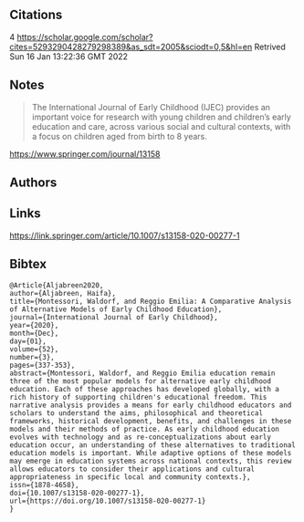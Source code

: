 ## Citations

4
https://scholar.google.com/scholar?cites=5293290428279298389&as_sdt=2005&sciodt=0,5&hl=en
Retrived
Sun 16 Jan 13:22:36 GMT 2022

## Notes


> The International Journal of Early Childhood (IJEC) provides an important voice for research with young children and children’s early education and care, across various social and cultural contexts, with a focus on children aged from birth to 8 years.

https://www.springer.com/journal/13158

## Authors 

## Links 
https://link.springer.com/article/10.1007/s13158-020-00277-1


## Bibtex 
```
﻿@Article{Aljabreen2020,
author={Aljabreen, Haifa},
title={Montessori, Waldorf, and Reggio Emilia: A Comparative Analysis of Alternative Models of Early Childhood Education},
journal={International Journal of Early Childhood},
year={2020},
month={Dec},
day={01},
volume={52},
number={3},
pages={337-353},
abstract={Montessori, Waldorf, and Reggio Emilia education remain three of the most popular models for alternative early childhood education. Each of these approaches has developed globally, with a rich history of supporting children's educational freedom. This narrative analysis provides a means for early childhood educators and scholars to understand the aims, philosophical and theoretical frameworks, historical development, benefits, and challenges in these models and their methods of practice. As early childhood education evolves with technology and as re-conceptualizations about early education occur, an understanding of these alternatives to traditional education models is important. While adaptive options of these models may emerge in education systems across national contexts, this review allows educators to consider their applications and cultural appropriateness in specific local and community contexts.},
issn={1878-4658},
doi={10.1007/s13158-020-00277-1},
url={https://doi.org/10.1007/s13158-020-00277-1}
}


```
